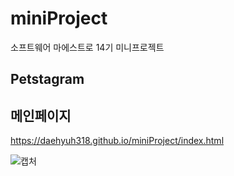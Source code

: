 # miniProject
소프트웨어 마에스트로 14기 미니프로젝트
## Petstagram
## 메인페이지

https://daehyuh318.github.io/miniProject/index.html

![캡처](https://user-images.githubusercontent.com/53990946/233503802-af677bfb-da96-4ce7-b6cc-ff08d56e37ca.PNG)
